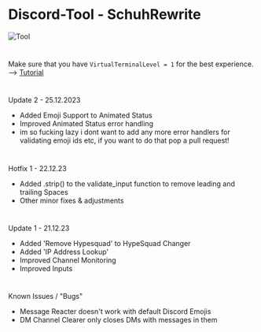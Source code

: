 # Discord-Tool - SchuhRewrite
![Tool](https://schuh.wtf/resources/images/rewrite.png)
#
Make sure that you have `VirtualTerminalLevel = 1` for the best experience. --> [Tutorial](https://www.youtube.com/watch?v=HeJOyEw3RtM)
#
Update 2 - 25.12.2023
* Added Emoji Support to Animated Status
* Improved Animated Status error handling
* im so fucking lazy i dont want to add any more error handlers for validating emoji ids etc, if you want to do that pop a pull request!
#
Hotfix 1 - 22.12.23
* Added .strip() to the validate_input function to remove leading and trailing Spaces
* Other minor fixes & adjustments
#
Update 1 - 21.12.23
* Added 'Remove Hypesquad' to HypeSquad Changer
* Added 'IP Address Lookup'
* Improved Channel Monitoring
* Improved Inputs
#
Known Issues / "Bugs"
* Message Reacter doesn't work with default Discord Emojis
* DM Channel Clearer only closes DMs with messages in them
